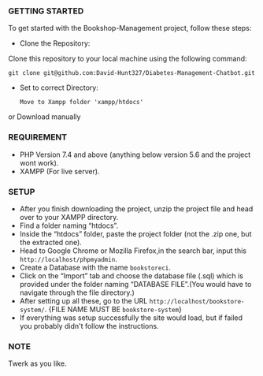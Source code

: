 ### GETTING STARTED
To get started with the Bookshop-Management project, follow these steps:

- Clone the Repository:

Clone this repository to your local machine using the following command:

    git clone git@github.com:David-Hunt327/Diabetes-Management-Chatbot.git

- Set to correct Directory:

      Move to Xampp folder 'xampp/htdocs'
  
or Download manually

### REQUIREMENT
- PHP Version 7.4 and above (anything below version 5.6 and the project wont work).
- XAMPP (For live server).


### SETUP
- After you finish downloading the project, unzip the project file and head over to your XAMPP directory.
- Find a folder naming “htdocs”.
- Inside the “htdocs” folder, paste the project folder (not the .zip one, but the extracted one).
- Head to Google Chrome or Mozilla Firefox,in the search bar, input this `http://localhost/phpmyadmin`.
- Create a Database with the name `bookstoreci`.
- Click on the “Import” tab and choose the database file (.sql) which is provided under the folder naming “DATABASE FILE”.(You would have to navigate through the file directory.)
- After setting up all these, go to the URL `http://localhost/bookstore-system/`. {FILE NAME MUST BE `bookstore-system`}
- If everything was setup successfully the site would load, but if failed you probably didn't follow the instructions.


### NOTE
Twerk as you like.


